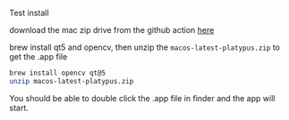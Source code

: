 
Test install

download the mac zip drive from the github action [here](https://github.com/SteveBronder/platypus_gui/actions/runs/11186639516)

brew install qt5 and opencv, then unzip the `macos-latest-platypus.zip` to get the .app file

```bash
brew install opencv qt@5
unzip macos-latest-platypus.zip
```


You should be able to double click the .app file in finder and the app will start.
